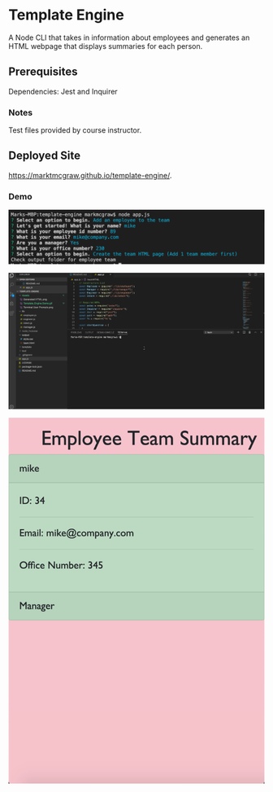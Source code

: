 # Template Engine
A Node CLI that takes in information about employees and generates an HTML webpage that displays summaries for each person.

## Prerequisites
Dependencies: Jest and Inquirer

### Notes
Test files provided by course instructor.

## Deployed Site

https://marktmcgraw.github.io/template-engine/.

### Demo

![User Prompts](Assets/Terminal_User_Prompts.png)

![Template Engine Demo](Assets/Template_Engine_Demo.gif)

![Generated HTML](Assets/GeneratedHTML_template-engine.png)




